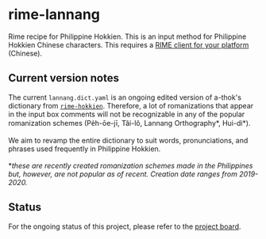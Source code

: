 # rime-lannang
Rime recipe for Philippine Hokkien.
This is an input method for Philippine Hokkien Chinese characters.
This requires a [RIME client for your platform](https://rime.im/) (Chinese).

## Current version notes
The current ```lannang.dict.yaml``` is an ongoing edited version of a-thok's dictionary from [```rime-hokkien```](https://github.com/a-thok/rime-hokkien). Therefore, a lot of romanizations that appear in the input box comments will not be recognizable in any of the popular romanization schemes (Pe̍h-ōe-jī, Tâi-lô, Lannang Orthography*, Hui-di*).<br><br>
We aim to revamp the entire dictionary to suit words, pronunciations, and phrases used frequently in Philippine Hokkien.
<br>
<br>
\**these are recently created romanization schemes made in the Philippines but, however, are not popular as of recent. Creation date ranges from 2019-2020.*
## Status
For the ongoing status of this project, please refer to the [project board](https://github.com/lannangarchives/rime-lannang/projects/1).
